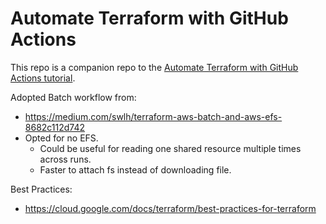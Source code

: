 # Automate Terraform with GitHub Actions

This repo is a companion repo to the [Automate Terraform with GitHub Actions tutorial](https://developer.hashicorp.com/terraform/tutorials/automation/github-actions).

Adopted Batch workflow from:
* https://medium.com/swlh/terraform-aws-batch-and-aws-efs-8682c112d742
* Opted for no EFS.
    * Could be useful for reading one shared resource multiple times across runs.
    * Faster to attach fs instead of downloading file.

Best Practices:
* https://cloud.google.com/docs/terraform/best-practices-for-terraform
